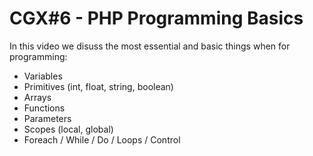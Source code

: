 # CGX#6 - PHP Programming Basics

In this video we disuss the most essential and basic things 
when for programming:

 - Variables
 - Primitives (int, float, string, boolean)
 - Arrays
 - Functions
 - Parameters
 - Scopes (local, global)
 - Foreach / While / Do / Loops / Control
 
 